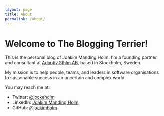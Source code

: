 ```yaml
---
layout: page
title: About
permalink: /about/
---
```


# Welcome to The Blogging Terrier!

This is the personal blog of Joakim Manding Holm. I'm a founding partner and consultant at [Adaptiv Sthlm AB](https://adaptiv.se), based in Stockholm, Sweden.

My mission is to help people, teams, and leaders in software organisations to sustainable success in an uncertain and complex world.

You may reach me at:

* Twitter: [@jockeholm](https://twitter.com/jockeholm)
* LinkedIn: [Joakim Manding Holm](https://www.linkedin.com/in/jockeholm/)
* GitHub: [@joakimholm](https://github.com/joakimholm)
